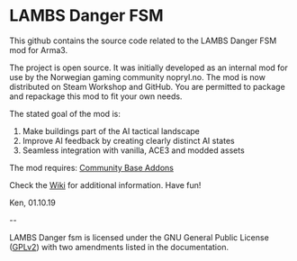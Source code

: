 # LAMBS Danger FSM
This github contains the source code related to the LAMBS Danger FSM mod for Arma3. 

The project is open source. It was initially developed as an internal mod for use by the Norwegian gaming community nopryl.no. The mod is now distributed on Steam Workshop and GitHub. You are permitted to package and repackage this mod to fit your own needs. 

The stated goal of the mod is: 
1. Make buildings part of the AI tactical landscape
2. Improve AI feedback by creating clearly distinct AI states
3. Seamless integration with vanilla, ACE3 and modded assets

The mod requires: [Community Base Addons](https://github.com/CBATeam/CBA_A3)

Check the [Wiki](https://github.com/nk3nny/LambsDanger/wiki) for additional information. Have fun!

Ken, 
01.10.19

-- 

LAMBS Danger fsm is licensed under the GNU General Public License ([GPLv2](https://github.com/nk3nny/LambsDanger/blob/master/LICENSE)) with two amendments listed in the documentation. 
